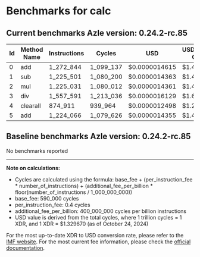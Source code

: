 # Benchmarks for calc

## Current benchmarks Azle version: 0.24.2-rc.85

| Id  | Method Name | Instructions | Cycles    | USD           | USD/Million Calls |
| --- | ----------- | ------------ | --------- | ------------- | ----------------- |
| 0   | add         | 1_272_844    | 1_099_137 | $0.0000014615 | $1.46             |
| 1   | sub         | 1_225_501    | 1_080_200 | $0.0000014363 | $1.43             |
| 2   | mul         | 1_225_031    | 1_080_012 | $0.0000014361 | $1.43             |
| 3   | div         | 1_557_591    | 1_213_036 | $0.0000016129 | $1.61             |
| 4   | clearall    | 874_911      | 939_964   | $0.0000012498 | $1.24             |
| 5   | add         | 1_224_066    | 1_079_626 | $0.0000014355 | $1.43             |

## Baseline benchmarks Azle version: 0.24.2-rc.85

No benchmarks reported

---

**Note on calculations:**

-   Cycles are calculated using the formula: base_fee + (per_instruction_fee \* number_of_instructions) + (additional_fee_per_billion \* floor(number_of_instructions / 1_000_000_000))
-   base_fee: 590_000 cycles
-   per_instruction_fee: 0.4 cycles
-   additional_fee_per_billion: 400_000_000 cycles per billion instructions
-   USD value is derived from the total cycles, where 1 trillion cycles = 1 XDR, and 1 XDR = $1.329670 (as of October 24, 2024)

For the most up-to-date XDR to USD conversion rate, please refer to the [IMF website](https://www.imf.org/external/np/fin/data/rms_sdrv.aspx).
For the most current fee information, please check the [official documentation](https://internetcomputer.org/docs/current/developer-docs/gas-cost#execution).
